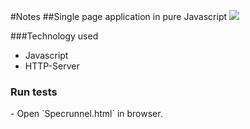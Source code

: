#Notes
##Single page application in pure Javascript
<img src="https://i.gyazo.com/f1ca5fa01884a43548be839edaee7d90.png">

###Technology used
- Javascript
- HTTP-Server

<h3>Run tests</h3>
- Open `Specrunnel.html` in browser.